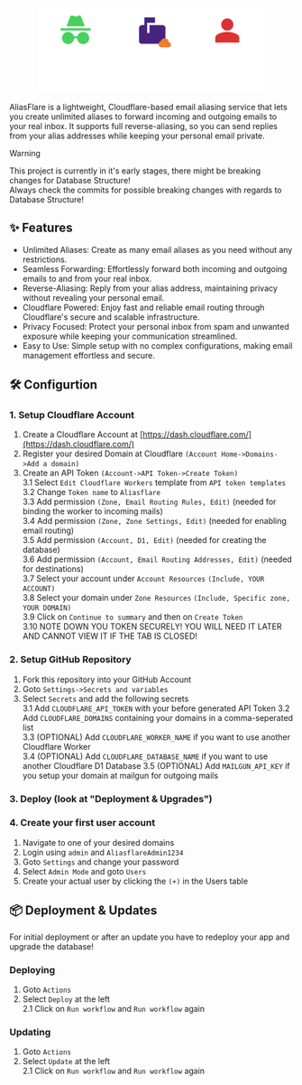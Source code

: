 <p align="center">
<picture>
  <source media="(prefers-color-scheme: dark)" srcset="./public/logo_dark.png">
  <source media="(prefers-color-scheme: light)" srcset="./public/logo.png">
  <img alt="Fallback image description" src="./public/logo_dark.png" width=400>
</picture>
</p>

AliasFlare is a lightweight, Cloudflare-based email aliasing service that lets you create unlimited aliases to forward incoming and outgoing emails to your real inbox. It supports full reverse-aliasing, so you can send replies from your alias addresses while keeping your personal email private.

> [!WARNING]  
> This project is currently in it's early stages, there might be breaking changes for Database Structure!  
> Always check the commits for possible breaking changes with regards to Database Structure!

## ✨ Features
- Unlimited Aliases: Create as many email aliases as you need without any restrictions.
- Seamless Forwarding: Effortlessly forward both incoming and outgoing emails to and from your real inbox.
- Reverse-Aliasing: Reply from your alias address, maintaining privacy without revealing your personal email.
- Cloudflare Powered: Enjoy fast and reliable email routing through Cloudflare's secure and scalable infrastructure.
- Privacy Focused: Protect your personal inbox from spam and unwanted exposure while keeping your communication streamlined.
- Easy to Use: Simple setup with no complex configurations, making email management effortless and secure.

## 🛠 Configurtion
### 1. Setup Cloudflare Account
1. Create a Cloudflare Account at [https://dash.cloudflare.com/](https://dash.cloudflare.com/)
2. Register your desired Domain at Cloudflare `(Account Home->Domains->Add a domain)`
3. Create an API Token `(Account->API Token->Create Token)`  
  3.1 Select `Edit Cloudflare Workers` template from `API token templates`  
  3.2 Change `Token name` to `Aliasflare`  
  3.3 Add permission `(Zone, Email Routing Rules, Edit)` (needed for binding the worker to incoming mails)   
  3.4 Add permission `(Zone, Zone Settings, Edit)` (needed for enabling email routing)  
  3.5 Add permission `(Account, D1, Edit)` (needed for creating the database)  
  3.6 Add permission `(Account, Email Routing Addresses, Edit)` (needed for destinations)  
  3.7 Select your account under `Account Resources` `(Include, YOUR ACCOUNT)`  
  3.8 Select your domain under `Zone Resources` `(Include, Specific zone, YOUR DOMAIN)`  
  3.9 Click on `Continue to summary` and then on `Create Token`  
  3.10 NOTE DOWN YOU TOKEN SECURELY! YOU WILL NEED IT LATER AND CANNOT VIEW IT IF THE TAB IS CLOSED!

### 2. Setup GitHub Repository
1. Fork this repository into your GitHub Account
2. Goto `Settings->Secrets and variables`
3. Select `Secrets` and add the following secrets  
  3.1 Add `CLOUDFLARE_API_TOKEN` with your before generated API Token 
  3.2 Add `CLOUDFLARE_DOMAINS` containing your domains in a comma-seperated list   
  3.3 (OPTIONAL) Add `CLOUDFLARE_WORKER_NAME` if you want to use another Cloudflare Worker  
  3.4 (OPTIONAL) Add `CLOUDFLARE_DATABASE_NAME` if you want to use another Cloudflare D1 Database
  3.5 (OPTIONAL) Add `MAILGUN_API_KEY` if you setup your domain at mailgun for outgoing mails

### 3. Deploy (look at "Deployment & Upgrades")

### 4. Create your first user account
1. Navigate to one of your desired domains
2. Login using `admin` and `AliasflareAdmin1234`
3. Goto `Settings` and change your password
4. Select `Admin Mode` and goto `Users`
5. Create your actual user by clicking the `(+)` in the Users table

## 📦 Deployment & Updates

For initial deployment or after an update you have to redeploy your app and upgrade the database!

### Deploying
1. Goto `Actions`
2. Select `Deploy` at the left  
  2.1 Click on `Run workflow` and `Run workflow` again

### Updating
1. Goto `Actions`
2. Select `Update` at the left  
  2.1 Click on `Run workflow` and `Run workflow` again
